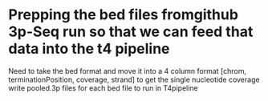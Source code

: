 # Prepping the bed files fromgithub 3p-Seq run so that we can feed that data into the t4 pipeline
Need to take the bed format and move it into a 4 column format [chrom, terminationPosition, coverage, strand] to get the single nucleotide coverage
write pooled.3p files for each bed file to run in T4pipeline
